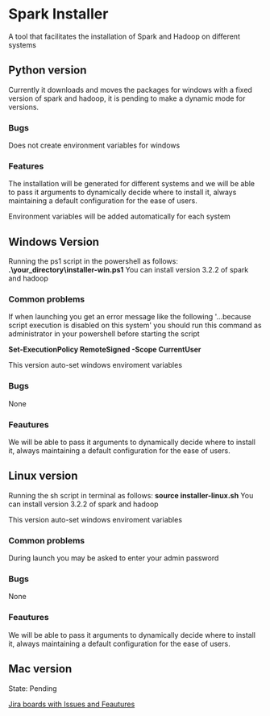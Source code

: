 # Spark Installer

A tool that facilitates the installation of Spark and Hadoop on different systems

## Python version
Currently it downloads and moves the packages for windows with a fixed version of spark and hadoop, it is pending to make a dynamic mode for versions.

### Bugs
Does not create environment variables for windows

### Features
The installation will be generated for different systems and we will be able to pass it arguments to dynamically decide where to install it, always maintaining a default configuration for the ease of users.

Environment variables will be added automatically for each system

## Windows Version
Running the ps1 script in the powershell as follows:
**.\your_directory\installer-win.ps1**
You can install version 3.2.2 of spark and hadoop

### Common problems
If when launching you get an error message like the following '...because script execution is disabled on this system' you should run this command as administrator in your powershell before starting the script

**Set-ExecutionPolicy RemoteSigned -Scope CurrentUser**

This version auto-set windows enviroment variables
### Bugs 
None

### Feautures
We will be able to pass it arguments to dynamically decide where to install it, always maintaining a default configuration for the ease of users.

## Linux version
Running the sh script in terminal as follows:
**source installer-linux.sh**
You can install version 3.2.2 of spark and hadoop

This version auto-set windows enviroment variables

### Common problems
During launch you may be asked to enter your admin password

### Bugs 
None

### Feautures
We will be able to pass it arguments to dynamically decide where to install it, always maintaining a default configuration for the ease of users.

## Mac version
State: Pending

[Jira boards with Issues and Feautures](https://victoryil.atlassian.net/jira/software/projects/SIT/boards/1) 
